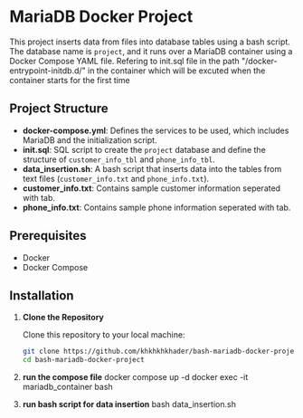 # MariaDB Docker Project

This project inserts data from files into database tables using a bash script. The database name is `project`, and it runs over a MariaDB container using a Docker Compose YAML file. Refering to init.sql file in the path "/docker-entrypoint-initdb.d/" in the container which will be excuted when the container starts for the first time
## Project Structure

- **docker-compose.yml**: Defines the services to be used, which includes MariaDB and the initialization script.
- **init.sql**: SQL script to create the `project` database and define the structure of `customer_info_tbl` and `phone_info_tbl`.
- **data_insertion.sh**: A bash script that inserts data into the tables from text files (`customer_info.txt` and `phone_info.txt`).
- **customer_info.txt**: Contains sample customer information seperated with tab.
- **phone_info.txt**: Contains sample phone information seperated with tab.

## Prerequisites

- Docker
- Docker Compose

## Installation

1. **Clone the Repository**

   Clone this repository to your local machine:

   ```bash
   git clone https://github.com/khkhkhkhader/bash-mariadb-docker-project.git
   cd bash-mariadb-docker-project
2. **run the compose file**
   docker compose up -d
   docker exec -it mariadb_container bash

3. **run bash script for data insertion**
   bash data_insertion.sh
